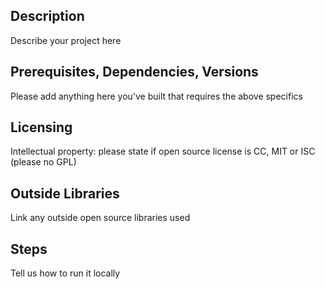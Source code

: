 ## Description
Describe your project here

## Prerequisites, Dependencies, Versions
Please add anything here you've built that requires the above specifics

## Licensing
Intellectual property: please state if open source license is CC, MIT or ISC (please no GPL)

## Outside Libraries
Link any outside open source libraries used

## Steps
Tell us how to run it locally


